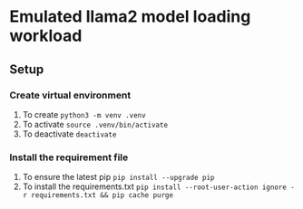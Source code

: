 # Emulated llama2 model loading workload

## Setup
### Create virtual environment
1. To create `python3 -m venv .venv`
2. To activate `source .venv/bin/activate`
3. To deactivate `deactivate`

### Install the requirement file
1. To ensure the latest pip `pip install --upgrade pip`
2. To install the requirements.txt `pip install --root-user-action ignore -r requirements.txt && pip cache purge`